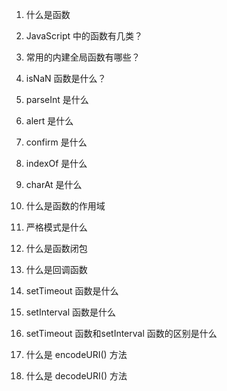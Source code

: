 
1. 什么是函数

2. JavaScript 中的函数有几类？
3. 常用的内建全局函数有哪些？
4. isNaN 函数是什么？
5. parseInt 是什么
6. alert 是什么
7. confirm 是什么
8. indexOf 是什么
9. charAt 是什么
10. 什么是函数的作用域
11. 严格模式是什么
12. 什么是函数闭包
13. 什么是回调函数
14. setTimeout 函数是什么
15. setInterval 函数是什么
16. setTimeout 函数和setInterval 函数的区别是什么
17. 什么是 encodeURI() 方法
18. 什么是 decodeURI() 方法
